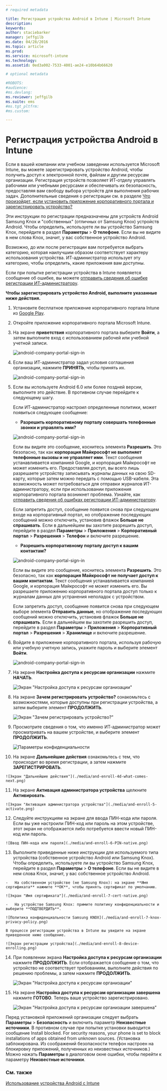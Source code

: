 ```yaml
---
# required metadata

title: Регистрация устройства Android в Intune | Microsoft Intune
description:
keywords:
author: staciebarker
manager: jeffgilb
ms.date: 04/28/2016
ms.topic: article
ms.prod:
ms.service: microsoft-intune
ms.technology:
ms.assetid: 0ed3a002-7533-4001-ae24-e10b64b66620

# optional metadata

#ROBOTS:
#audience:
#ms.devlang:
ms.reviewer: jeffgilb
ms.suite: ems
#ms.tgt_pltfrm:
#ms.custom:

---
```



# Регистрация устройства Android в Intune

Если в вашей компании или учебном заведении используется Microsoft Intune, вы можете зарегистрировать устройство Android, чтобы получить доступ к электронной почте, файлам и другим ресурсам организации. Регистрация устройств позволяет ИТ-отделу управлять рабочими или учебными ресурсами и обеспечивать их безопасность, предоставляя вам свободу выбора устройств для выполнения рабочих задач. Дополнительные сведения о регистрации см. в разделе [Что произойдет, если установить приложение корпоративного портала и зарегистрировать устройство?](what-happens-if-you-install-the-Company-Portal-app-and-enroll-your-device-in-intune-android.md)

Эти инструкции по регистрации предназначены для устройств Android Samsung Knox и "собственных" (отличных от Samsung Knox) устройств Android. Чтобы определить, используете ли вы устройство Samsung Knox, перейдите в раздел **Параметры** &gt; **О телефоне**. Если вы не видите в нем слова Knox, значит, у вас собственное устройство Android.

Возможно, до или после регистрации вам потребуется выбрать категорию, которая наилучшим образом соответствует характеру использования устройства. ИТ-администратор использует эту категорию, чтобы определить, какие приложения вам доступны.

Если при попытке регистрации устройства в Intune появляется сообщение об ошибке, вы можете [отправить сведения об ошибке регистрации ИТ-администратору](send-enrollment-errors-to-your-it-administrator-android.md).

**Чтобы зарегистрировать устройство Android, выполните указанные ниже действия.**

1.  Установите бесплатное приложение корпоративного портала Intune из [Google Play](http://play.google.com/store/apps/details?id=com.microsoft.windowsintune.companyportal).

2.  Откройте приложение корпоративного портала Microsoft Intune.

3.  На экране **приветствия** корпоративного портала выберите **Войти**, а затем выполните вход с использованием рабочей или учебной учетной записи.

    ![android-company-portal-sign-in](./media/and-enroll-0-welcome-screen.png)   

4.  Если ваш ИТ-администратор задал условия соглашения организации, нажмите **ПРИНЯТЬ**, чтобы принять их.

    ![android-company-portal-sign-in](./media/and-enroll-3-accept-terms.png)

5.  Если вы используете Android 6.0 или более поздней версии, выполните это действие. В противном случае перейдите к следующему шагу. 

    Если ИТ-администратор настроил определенные политики, может появиться следующее сообщение:
    -   **Разрешить корпоративному порталу совершать телефонные звонки и управлять ими?**

    ![android-company-portal-sign-in](./media/and-enroll-3a-allow-phone-access.png)

    Если вы видите это сообщение, коснитесь элемента **Разрешить**. Это безопасно, так как **корпорация Майкрософт не выполняет телефонные вызовы и не управляет ими**. Текст сообщения устанавливается компанией Google, и корпорация Майкрософт не может изменить его. Предоставляя доступ, вы всего лишь разрешаете устройству записывать журналы данных на свою SD-карту, которые затем можно передать с помощью USB-кабеля. Эта возможность может потребоваться для отправки журналов ИТ-администратору, если при использовании приложения корпоративного портала возникнет проблема. Узнайте, как [отправить сведения об ошибках регистрации ИТ-администратору](send-enrollment-errors-to-your-it-administrator-android.md).

    Если запретить доступ, сообщение появится снова при следующем входе на корпоративный портал, но отображение последующих сообщений можно отключить, установив флажок **Больше не спрашивать**.  Если в дальнейшем вы захотите разрешить доступ, перейдите в раздел **Параметры** &gt; **Приложения** &gt; **Корпоративный портал** &gt; **Разрешения** &gt; **Телефон** и включите разрешение.

    -   **Разрешить корпоративному порталу доступ к вашим контактам?**

    ![android-company-portal-sign-in](./media/and-enroll-3b-allow-contacts-access.png)

    Если вы видите это сообщение, коснитесь элемента **Разрешить**. Это безопасно, так как **корпорация Майкрософт не получает доступ к вашим контактам**. Текст сообщения устанавливается компанией Google, и корпорация Майкрософт не может изменить его. Вы разрешаете приложению корпоративного портала доступ только к журналам данных для устранения неполадок с устройством.

    Если запретить доступ, сообщение появится снова при следующем выборе элемента **Отправить данные**, но отображение последующих сообщений можно отключить, установив флажок **Больше не спрашивать**. Если в дальнейшем вы захотите разрешить доступ, перейдите в раздел **Параметры** &gt; **Приложения** &gt; **Корпоративный портал** &gt; **Разрешения** &gt; **Хранилище** и включите разрешение.

6.  Войдите в приложение корпоративного портала, используя рабочую или учебную учетную запись, укажите пароль и выберите элемент **Войти**.

    ![android-company-portal-sign-in](./media/and-enroll-2-cp-sign-in.png)

7.  На экране **Настройка доступа к ресурсам организации** нажмите **НАЧАТЬ**.

    ![Экран "Настройка доступа к ресурсам организации"](./media/and-enroll-4a-comp-access-setup.png)

8.  На экране **Зачем регистрировать устройство?** ознакомьтесь с возможностями, которые доступны при регистрации устройства, а затем выберите элемент **ПРОДОЛЖИТЬ**.

    ![Экран "Зачем регистрировать устройство?"](./media/and-enroll-4b-why-enroll.png)

9.  Просмотрите сведения о том, что именно ИТ-администратор может просматривать на вашем устройстве, и выберите элемент **ПРОДОЛЖИТЬ**.

    ![Параметры конфиденциальности](./media/and-enroll-4c-we-care-privacy.png)

10.  На экране **Дальнейшие действия** ознакомьтесь с тем, что происходит во время регистрации, а затем нажмите **ЗАРЕГИСТРИРОВАТЬ**.

    ![Экран "Дальнейшие действия"](./media/and-enroll-4d-what-comes-next.png)

11.  На экране **Активация администратора устройства** щелкните **Активировать**.

    ![Экран "Активация администратора устройства"](./media/and-enroll-5-activate.png)

12.  Следуйте инструкциям на экране для ввода ПИН-кода или пароля. Если вы уже настроили ПИН-код или пароль на этом устройстве, этот экран не отображается либо потребуется ввести новый ПИН-код или пароль.

    ![Ввод ПИН-кода или пароля](./media/and-enroll-6-PIN-native.png)

13.  Выполните приведенные ниже инструкции для используемого типа устройства (собственное устройство Android или Samsung Knox). Чтобы определить, используете ли вы устройство Samsung Knox, перейдите в раздел **Параметры** &gt; **О телефоне**. Если вы не видите в нем слова Knox, значит, у вас собственное устройство Android.

    -   На собственном устройстве (не Samsung Knox): на экране **Имя сертификата** нажмите **ОК**, чтобы принять сертификат по умолчанию.

    ![Экран "Имя сертификата"](./media/and-enroll-7-cert-native.png)

    -   На устройстве Samsung Knox: примите политику конфиденциальности и выберите **ПОДТВЕРДИТЬ**.

    ![Политика конфиденциальности Samsung KNOX](./media/and-enroll-7-knox-privacy-policy.png)

    В процессе регистрации устройства в Intune вы увидите на экране приведенное ниже сообщение.

    ![Экран регистрации устройства](./media/and-enroll-8-device-enrolling.png)

14. При появлении экрана **Настройка доступа к ресурсам организации** нажмите **ПРОДОЛЖИТЬ**. Если отображается сообщение о том, что устройство не соответствует требованиям, выполните действия по решению проблемы, а затем нажмите **ПРОДОЛЖИТЬ**.

    ![Экран "Настройка доступа к ресурсам организации"](./media/and-enroll-9-comp-access-setup.png)  

11. На экране **Настройка доступа к ресурсам организации завершена** нажмите **ГОТОВО**. Теперь ваше устройство зарегистрировано.

    ![Экран "Настройка доступа к ресурсам организации завершена"](./media/and-enroll-10-comp-access-setup-complete.png)

Перед установкой приложений организации следует выбрать **Параметры** &gt; **Безопасность** и включить параметр **Неизвестные источники**. В противном случае при попытке установки выводится сообщение Install blocked. For security reasons, your phone is set to block installations of apps obtained from unknown sources. (Установка заблокирована. Из соображений безопасности телефон настроен на блокировку приложений, полученных из неизвестных источников.) Можно нажать **Параметры** в диалоговом окне ошибки, чтобы перейти к параметру **Неизвестные источники**.


### См. также
[Использование устройства Android с Intune](using-your-android-device-with-intune.md)


<!--HONumber=May16_HO2-->


